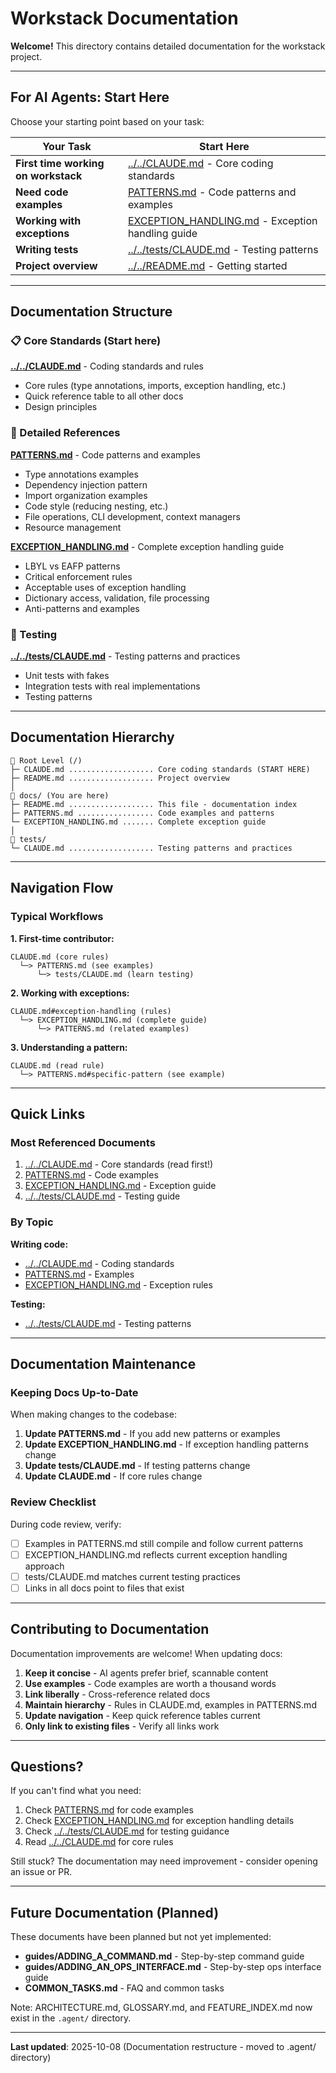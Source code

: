 # Workstack Documentation

**Welcome!** This directory contains detailed documentation for the workstack project.

---

## For AI Agents: Start Here

Choose your starting point based on your task:

| Your Task                           | Start Here                                                                |
| ----------------------------------- | ------------------------------------------------------------------------- |
| **First time working on workstack** | [../../CLAUDE.md](../../CLAUDE.md) - Core coding standards                |
| **Need code examples**              | [PATTERNS.md](PATTERNS.md) - Code patterns and examples                   |
| **Working with exceptions**         | [EXCEPTION_HANDLING.md](EXCEPTION_HANDLING.md) - Exception handling guide |
| **Writing tests**                   | [../../tests/CLAUDE.md](../../tests/CLAUDE.md) - Testing patterns         |
| **Project overview**                | [../../README.md](../../README.md) - Getting started                      |

---

## Documentation Structure

### 📋 Core Standards (Start here)

**[../../CLAUDE.md](../../CLAUDE.md)** - Coding standards and rules

- Core rules (type annotations, imports, exception handling, etc.)
- Quick reference table to all other docs
- Design principles

### 📖 Detailed References

**[PATTERNS.md](PATTERNS.md)** - Code patterns and examples

- Type annotations examples
- Dependency injection pattern
- Import organization examples
- Code style (reducing nesting, etc.)
- File operations, CLI development, context managers
- Resource management

**[EXCEPTION_HANDLING.md](EXCEPTION_HANDLING.md)** - Complete exception handling guide

- LBYL vs EAFP patterns
- Critical enforcement rules
- Acceptable uses of exception handling
- Dictionary access, validation, file processing
- Anti-patterns and examples

### 🧪 Testing

**[../../tests/CLAUDE.md](../../tests/CLAUDE.md)** - Testing patterns and practices

- Unit tests with fakes
- Integration tests with real implementations
- Testing patterns

---

## Documentation Hierarchy

```
📂 Root Level (/)
├─ CLAUDE.md ................... Core coding standards (START HERE)
├─ README.md ................... Project overview
│
📂 docs/ (You are here)
├─ README.md ................... This file - documentation index
├─ PATTERNS.md ................. Code examples and patterns
└─ EXCEPTION_HANDLING.md ....... Complete exception guide
│
📂 tests/
└─ CLAUDE.md ................... Testing patterns and practices
```

---

## Navigation Flow

### Typical Workflows

**1. First-time contributor:**

```
CLAUDE.md (core rules)
  └─> PATTERNS.md (see examples)
      └─> tests/CLAUDE.md (learn testing)
```

**2. Working with exceptions:**

```
CLAUDE.md#exception-handling (rules)
  └─> EXCEPTION_HANDLING.md (complete guide)
      └─> PATTERNS.md (related examples)
```

**3. Understanding a pattern:**

```
CLAUDE.md (read rule)
  └─> PATTERNS.md#specific-pattern (see example)
```

---

## Quick Links

### Most Referenced Documents

1. [../../CLAUDE.md](../../CLAUDE.md) - Core standards (read first!)
2. [PATTERNS.md](PATTERNS.md) - Code examples
3. [EXCEPTION_HANDLING.md](EXCEPTION_HANDLING.md) - Exception guide
4. [../../tests/CLAUDE.md](../../tests/CLAUDE.md) - Testing guide

### By Topic

**Writing code:**

- [../../CLAUDE.md](../../CLAUDE.md) - Coding standards
- [PATTERNS.md](PATTERNS.md) - Examples
- [EXCEPTION_HANDLING.md](EXCEPTION_HANDLING.md) - Exception rules

**Testing:**

- [../../tests/CLAUDE.md](../../tests/CLAUDE.md) - Testing patterns

---

## Documentation Maintenance

### Keeping Docs Up-to-Date

When making changes to the codebase:

1. **Update PATTERNS.md** - If you add new patterns or examples
2. **Update EXCEPTION_HANDLING.md** - If exception handling patterns change
3. **Update tests/CLAUDE.md** - If testing patterns change
4. **Update CLAUDE.md** - If core rules change

### Review Checklist

During code review, verify:

- [ ] Examples in PATTERNS.md still compile and follow current patterns
- [ ] EXCEPTION_HANDLING.md reflects current exception handling approach
- [ ] tests/CLAUDE.md matches current testing practices
- [ ] Links in all docs point to files that exist

---

## Contributing to Documentation

Documentation improvements are welcome! When updating docs:

1. **Keep it concise** - AI agents prefer brief, scannable content
2. **Use examples** - Code examples are worth a thousand words
3. **Link liberally** - Cross-reference related docs
4. **Maintain hierarchy** - Rules in CLAUDE.md, examples in PATTERNS.md
5. **Update navigation** - Keep quick reference tables current
6. **Only link to existing files** - Verify all links work

---

## Questions?

If you can't find what you need:

1. Check [PATTERNS.md](PATTERNS.md) for code examples
2. Check [EXCEPTION_HANDLING.md](EXCEPTION_HANDLING.md) for exception handling details
3. Check [../../tests/CLAUDE.md](../../tests/CLAUDE.md) for testing guidance
4. Read [../../CLAUDE.md](../../CLAUDE.md) for core rules

Still stuck? The documentation may need improvement - consider opening an issue or PR.

---

## Future Documentation (Planned)

These documents have been planned but not yet implemented:

- **guides/ADDING_A_COMMAND.md** - Step-by-step command guide
- **guides/ADDING_AN_OPS_INTERFACE.md** - Step-by-step ops interface guide
- **COMMON_TASKS.md** - FAQ and common tasks

Note: ARCHITECTURE.md, GLOSSARY.md, and FEATURE_INDEX.md now exist in the `.agent/` directory.

---

**Last updated**: 2025-10-08 (Documentation restructure - moved to .agent/ directory)
